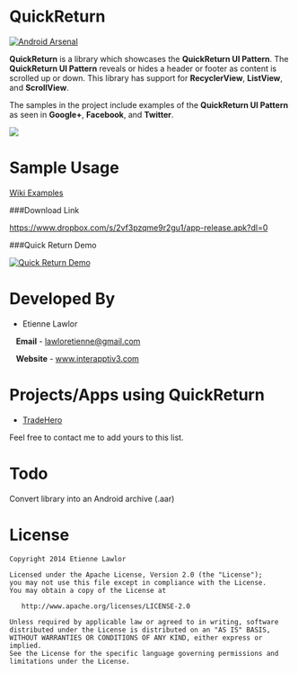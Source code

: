 QuickReturn
===========

[![Android Arsenal](https://img.shields.io/badge/Android%20Arsenal-lawloretienne%2FQuickReturn-blue.svg?style=flat)](https://android-arsenal.com/details/3/698)

**QuickReturn** is a library which showcases the **QuickReturn UI Pattern**.  The **QuickReturn UI Pattern** reveals or hides a header or footer as content is scrolled up or down.  This library has support for **RecyclerView**, **ListView**, and **ScrollView**.

The samples in the project include examples of the **QuickReturn UI Pattern** as seen in **Google+**, **Facebook**, and **Twitter**.

<img src="https://raw.githubusercontent.com/lawloretienne/QuickReturn/master/images/web_hi_res_512.png">

Sample Usage
============

[Wiki Examples](https://github.com/lawloretienne/QuickReturn/wiki)

###Download Link

https://www.dropbox.com/s/2vf3pzqme9r2gu1/app-release.apk?dl=0

###Quick Return Demo

[![Quick Return Demo](http://img.youtube.com/vi/SxcvZ1qIyZ4/0.jpg)](https://www.youtube.com/watch?v=SxcvZ1qIyZ4)


Developed By
============

* Etienne Lawlor 
 
&nbsp;&nbsp;&nbsp;**Email** - lawloretienne@gmail.com

&nbsp;&nbsp;&nbsp;**Website** - www.interapptiv3.com 

Projects/Apps using QuickReturn
===============================

- <a href="https://play.google.com/store/apps/details?id=com.tradehero.th">TradeHero</a>

Feel free to contact me to add yours to this list.

Todo
====
Convert library into an Android archive (.aar)

License
========

```
Copyright 2014 Etienne Lawlor

Licensed under the Apache License, Version 2.0 (the "License");
you may not use this file except in compliance with the License.
You may obtain a copy of the License at

   http://www.apache.org/licenses/LICENSE-2.0

Unless required by applicable law or agreed to in writing, software
distributed under the License is distributed on an "AS IS" BASIS,
WITHOUT WARRANTIES OR CONDITIONS OF ANY KIND, either express or implied.
See the License for the specific language governing permissions and
limitations under the License.
```
